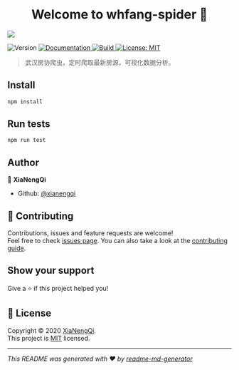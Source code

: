 <h1 align="center">Welcome to whfang-spider 👋</h1>

![](https://s1.ax1x.com/2020/07/19/U2gQj1.png)
<p>
  <img alt="Version" src="https://img.shields.io/badge/version-1.1.0-blue.svg?cacheSeconds=2592000" />
  <a href="https://github.com/xianengqi/whfang-spider#readme" target="_blank">
    <img alt="Documentation" src="https://img.shields.io/badge/documentation-yes-brightgreen.svg" />
  </a>
  <a href="https://github.com/xianengqi/whfang-spider/graphs/commit-activity" target="_blank">
    <img alt="Build" src="https://travis-ci.com/xianengqi/whfang-spider.svg?branch=master" />
  </a>
  <a href="https://github.com/xianengqi/whfang-spider/blob/master/LICENSE" target="_blank">
    <img alt="License: MIT" src="https://img.shields.io/github/license/xianengqi/whfang-spider" />
  </a>
</p>

> 武汉房协爬虫，定时爬取最新房源，可视化数据分析。

## Install

```sh
npm install
```

## Run tests

```sh
npm run test
```

## Author

👤 **XiaNengQi**

* Github: [@xianengqi](https://github.com/xianengqi)

## 🤝 Contributing

Contributions, issues and feature requests are welcome!<br />Feel free to check [issues page](https://github.com/xianengqi/whfang-spider.git). You can also take a look at the [contributing guide](https://github.com/xianengqi/whfang-spider/blob/master/CONTRIBUTING.md).

## Show your support

Give a ⭐️ if this project helped you!

## 📝 License

Copyright © 2020 [XiaNengQi](https://github.com/xianengqi).<br />
This project is [MIT](https://github.com/xianengqi/whfang-spider/blob/master/LICENSE) licensed.

***
_This README was generated with ❤️ by [readme-md-generator](https://github.com/kefranabg/readme-md-generator)_
